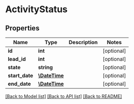 # ActivityStatus

## Properties
Name | Type | Description | Notes
------------ | ------------- | ------------- | -------------
**id** | **int** |  | [optional] 
**lead_id** | **int** |  | [optional] 
**state** | **string** |  | [optional] 
**start_date** | [**\DateTime**](\DateTime.md) |  | [optional] 
**end_date** | [**\DateTime**](\DateTime.md) |  | [optional] 

[[Back to Model list]](../README.md#documentation-for-models) [[Back to API list]](../README.md#documentation-for-api-endpoints) [[Back to README]](../README.md)


